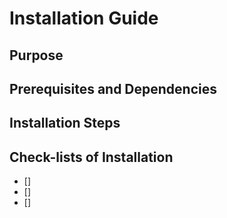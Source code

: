 # Installation Guide

## Purpose

## Prerequisites and Dependencies

## Installation Steps


## Check-lists of Installation

- [] 
- []
- []


